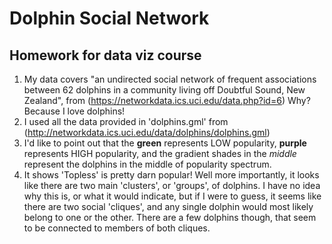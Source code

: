 # Dolphin Social Network
## Homework for data viz course

1. My data covers "an undirected social network of frequent associations between 62 dolphins in a community living off Doubtful Sound, New Zealand", from (https://networkdata.ics.uci.edu/data.php?id=6)  Why?  Because I love dolphins!
1. I used all the data provided in 'dolphins.gml' from (http://networkdata.ics.uci.edu/data/dolphins/dolphins.gml)
1. I'd like to point out that the **green** represents LOW popularity, **purple** represents HIGH popularity, and the gradient shades in the *middle* represent the dolphins in the middle of popularity spectrum.
1. It shows 'Topless' is pretty darn popular!  Well more importantly, it looks like there are two main 'clusters', or 'groups', of dolphins.  I have no idea why this is, or what it would indicate, but if I were to guess, it seems like there are two social 'cliques', and any single dolphin would most likely belong to one or the other.  There are a few dolphins though, that seem to be connected to members of both cliques.
